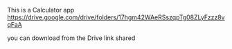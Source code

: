 This is a Calculator app
https://drive.google.com/drive/folders/17hgm42WAeRSszqpTg08ZLyFzzz8vqFaA

you can download from the Drive link shared
